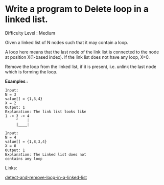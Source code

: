 # Write a program to Delete loop in a linked list.		

Difficulty Level : Medium

Given a linked list of N nodes such that it may contain a loop.

A loop here means that the last node of the link list is connected to the node at position X(1-based index). If the link list does not have any loop, X=0.

Remove the loop from the linked list, if it is present, i.e. unlink the last node which is forming the loop.

**Examples :**

```
Input:
N = 3
value[] = {1,3,4}
X = 2
Output: 1
Explanation: The link list looks like
1 -> 3 -> 4
     ^    |
     |____|    

Input:
N = 4
value[] = {1,8,3,4}
X = 0
Output: 1
Explanation: The Linked list does not 
contains any loop
```

Links:

[detect-and-remove-loop-in-a-linked-list](https://www.geeksforgeeks.org/detect-and-remove-loop-in-a-linked-list/)
